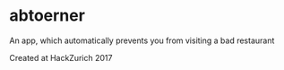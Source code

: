 # abtoerner
An app, which automatically prevents you from visiting a bad restaurant

Created at HackZurich 2017
